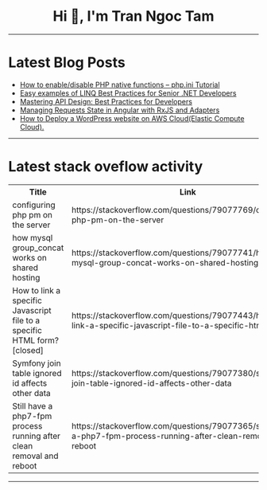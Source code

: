 <h1 align="center">Hi 👋, I'm Tran Ngoc Tam</h1>

---

# Latest Blog Posts 
<!-- BLOG-POST-LIST:START -->
- [How to enable/disable PHP native functions – php.ini Tutorial](https://dev.to/inspector/how-to-enabledisable-php-native-functions-phpini-tutorial-kpg)
- [Easy examples of LINQ Best Practices for Senior .NET Developers](https://dev.to/bytehide/easy-examples-of-linq-best-practices-for-senior-net-developers-fja)
- [Mastering API Design: Best Practices for Developers](https://dev.to/walse/mastering-api-design-best-practices-for-developers-4m7k)
- [Managing Requests State in Angular with RxJS and Adapters](https://dev.to/nikosanif/managing-requests-state-in-angular-with-rxjs-and-adapters-4333)
- [How to Deploy a WordPress website on AWS Cloud&lpar;Elastic Compute Cloud&rpar;.](https://dev.to/mehsanullahx/how-to-deploy-a-wordpress-website-on-aws-cloudelastic-compute-cloud-3jpd)
<!-- BLOG-POST-LIST:END -->

---

# Latest stack oveflow activity
<table>
  <tr><th>Title</th><th>Link</th></tr>
  <!-- STACKOVERFLOW:START --><tr><td>configuring php pm on the server</td><td>https://stackoverflow.com/questions/79077769/configuring-php-pm-on-the-server</td></tr><tr><td>how mysql group_concat works on shared hosting</td><td>https://stackoverflow.com/questions/79077741/how-mysql-group-concat-works-on-shared-hosting</td></tr><tr><td>How to link a specific Javascript file to a specific HTML form? [closed]</td><td>https://stackoverflow.com/questions/79077443/how-to-link-a-specific-javascript-file-to-a-specific-html-form</td></tr><tr><td>Symfony join table ignored id affects other data</td><td>https://stackoverflow.com/questions/79077380/symfony-join-table-ignored-id-affects-other-data</td></tr><tr><td>Still have a php7-fpm process running after clean removal and reboot</td><td>https://stackoverflow.com/questions/79077365/still-have-a-php7-fpm-process-running-after-clean-removal-and-reboot</td></tr><!-- STACKOVERFLOW:END -->
</table>

---


